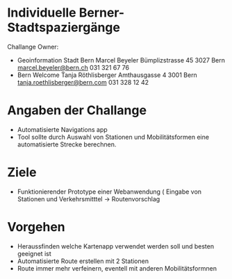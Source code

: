 # Individuelle Berner-Stadtspaziergänge
Challange Owner:

- Geoinformation Stadt Bern Marcel Beyeler Bümplizstrasse 45 3027 Bern marcel.beyeler@bern.ch 031 321 67 76
- Bern Welcome Tanja Röthlisberger Amthausgasse 4 3001 Bern tanja.roethlisberger@bern.com 031 328 12 42

# Angaben der Challange

- Automatisierte Navigations app
- Tool sollte durch Auswahl von Stationen und Mobilitätsformen  eine automatisierte Strecke berechnen.

# Ziele
- Funktionierender Prototype einer Webanwendung ( Eingabe von Stationen und Verkehrsmitttel 
-> Routenvorschlag
# Vorgehen
- Heraussfinden welche Kartenapp verwendet werden soll und besten geeignet ist
- Automatisierte Route erstellen mit 2 Stationen
- Route immer mehr verfeinern, eventell mit anderen Mobilitätsformnen 


